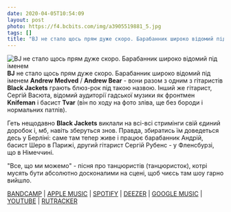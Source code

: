 ```yaml
---
date: 2020-04-05T10:54:09
layout: post
photo: https://f4.bcbits.com/img/a3905519881_5.jpg
tags: []
title: "BJ не стало щось прям дуже скоро. Барабанник широко відомий під іменем "
---
```

![BJ не стало щось прям дуже скоро. Барабанник широко відомий під іменем ](https://f4.bcbits.com/img/a3905519881_5.jpg)
**BJ** не стало щось прям дуже скоро. Барабанник широко відомий під іменем **Andrew Medved** / **Andrew Bear** - вони разом з одним з гітаристів **Black Jackets** грають блюз-рок під такою назвою. Інший же гітарист, Сергій Васюта, відомий аудиторії гадської музики як фронтмен **Knifeman** і басист **Tvar** (він по ходу на фото зліва, ще без бороди і нормальних патлів).

Геть нещодавно **Black Jackets** виклали на всі-всі стримінги свій єдиний доробок і, мб, навіть зберуться знов. Правда, збиратись їм доведеться десь у Берліні: саме там тепер живе і працює барабанник Андрій, басист Шеро в Парижі, другий гітарист Сергій Рубенс - у Фленсбурзі, що в Німеччині.

&quot;Все, що ми можемо&quot; - пісня про танцюристів (танцюристок), котрі мусять бути абсолютно досконалими на сцені, щоб чиєсь там шоу гарно вийшло.

[BANDCAMP](https://blackjackets2.bandcamp.com/album/trampolines) \| [APPLE MUSIC](https://music.apple.com/ca/album/trampolines-ep/1496215879) \| [SPOTIFY](https://open.spotify.com/album/5aA4U8Fu3jbFhtVL5Xaclf) \| [DEEZER](https://www.deezer.com/album/127836672?utm_source=deezer&amp;utm_content=album-127836672&amp;utm_term=1601611822_1586071993&amp;utm_medium=web) \| [GOOGLE MUSIC](https://play.google.com/music/m/Bhwwt2q4jgsmrw7zka5jixjjwai?t=Trampolines_-_Black_Jackets) \| [YOUTUBE](https://www.youtube.com/playlist?list=OLAK5uy_lEQcAJhTEvEYNjs_nFamVtFDli9b8lEE4) \| [RUTRACKER](https://rutracker.org/forum/viewtopic.php?t=3232736)